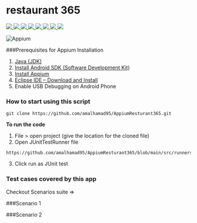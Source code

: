 # restaurant 365
<a href="https://github.com/amalhamad95/AppiumResturant365/blob/main/src/runners/JUnitTestRunner.java" alt="Contributors">
  <img src="https://img.shields.io/badge/-Contributors-blueviolet">
  <img src="https://img.shields.io/badge/-Amal-brightgreen">
  <img src="https://img.shields.io/badge/-Tasneem-green">
  <img src="https://img.shields.io/badge/-Norhan-yellow">
  <img src="https://img.shields.io/badge/-Yasmeen-orange">
  <img src="https://img.shields.io/badge/-Mohammed-blue">
   <img src="https://img.shields.io/badge/-appium-gray">
   <img src="https://img.shields.io/badge/-junit-red">
</a>




![Appium](https://user-images.githubusercontent.com/94033644/158073029-e1964543-646d-46fc-a030-b53ebd7abc03.png)

###Prerequisites for Appium Installation
1.  [Java (JDK)](https://www.guru99.com/install-java.html)
2.  [Install Android SDK (Software Development Kit)](https://developer.android.com/about/versions/12/setup-sdk)
3.  [Install Appium](https://appium.io/docs/en/about-appium/getting-started/?lang=en)
4.  [Eclipse IDE – Download and Install](https://www.eclipse.org/downloads/)
5.  Enable USB Debugging on Android Phone



### How to start using this script
```
git clone https://github.com/amalhamad95/AppiumResturant365.git
```

**To run the code**
1. File > open project (give the location for the cloned file)
2. Open JUnitTestRunner file
```
https://github.com/amalhamad95/AppiumResturant365/blob/main/src/runners/JUnitTestRunner.java
```
3. Click run as JUnit test


### Test cases covered by this app
Checkout Scenarios suite => 

###Scenario 1


###Scenario 2



